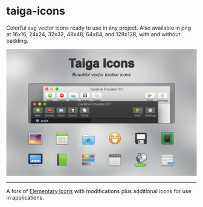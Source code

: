 # taiga-icons
Colorful svg vector icons ready to use in any project. Also available in png at 16x16, 24x24, 32x32, 48x48, 64x64, and 128x128, with and without padding.

![Cover photo](https://raw.githubusercontent.com/ianmartinez/taiga-icons/master/Cover.png)

----
A fork of [Elementary Icons](https://github.com/elementary/icons) with modifications plus additional icons for use in applications.
